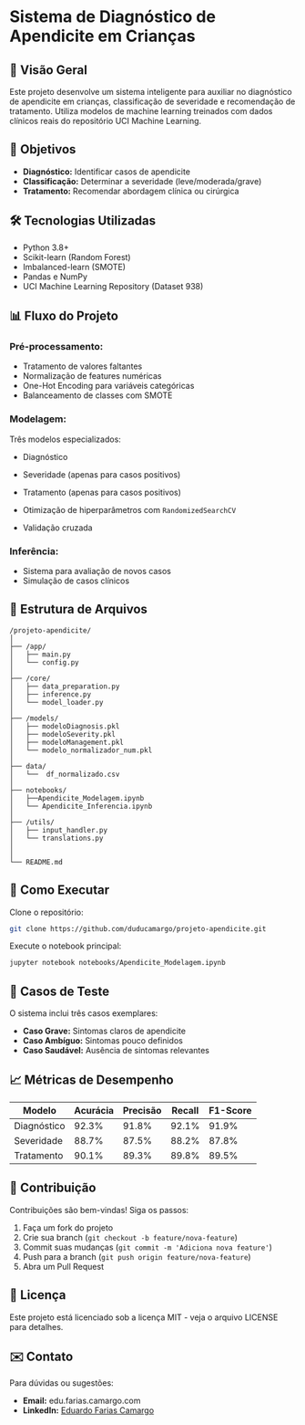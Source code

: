 
# Sistema de Diagnóstico de Apendicite em Crianças

## 📌 Visão Geral
Este projeto desenvolve um sistema inteligente para auxiliar no diagnóstico de apendicite em crianças, classificação de severidade e recomendação de tratamento. Utiliza modelos de machine learning treinados com dados clínicos reais do repositório UCI Machine Learning.

## 🎯 Objetivos

- **Diagnóstico:** Identificar casos de apendicite  
- **Classificação:** Determinar a severidade (leve/moderada/grave)  
- **Tratamento:** Recomendar abordagem clínica ou cirúrgica  

## 🛠️ Tecnologias Utilizadas

- Python 3.8+
- Scikit-learn (Random Forest)
- Imbalanced-learn (SMOTE)
- Pandas e NumPy
- UCI Machine Learning Repository (Dataset 938)

## 📊 Fluxo do Projeto

### Pré-processamento:

- Tratamento de valores faltantes  
- Normalização de features numéricas  
- One-Hot Encoding para variáveis categóricas  
- Balanceamento de classes com SMOTE  

### Modelagem:

Três modelos especializados:
- Diagnóstico  
- Severidade (apenas para casos positivos)  
- Tratamento (apenas para casos positivos)  

- Otimização de hiperparâmetros com `RandomizedSearchCV`  
- Validação cruzada  

### Inferência:

- Sistema para avaliação de novos casos  
- Simulação de casos clínicos  

## 📂 Estrutura de Arquivos

```
/projeto-apendicite/
│
├── /app/
│   ├── main.py
│   └── config.py
│
├── /core/
│   ├── data_preparation.py
│   ├── inference.py
│   └── model_loader.py
│
├── /models/
│   ├── modeloDiagnosis.pkl
│   ├── modeloSeverity.pkl
│   ├── modeloManagement.pkl
│   └── modelo_normalizador_num.pkl
│
├── data/
│   └──  df_normalizado.csv 
│
├── notebooks/
│   ├──Apendicite_Modelagem.ipynb
│   └── Apendicite_Inferencia.ipynb
│
├── /utils/
│   ├── input_handler.py
│   └── translations.py
│
│
└── README.md
```

## 🚀 Como Executar

Clone o repositório:

```bash
git clone https://github.com/duducamargo/projeto-apendicite.git
```

Execute o notebook principal:

```bash
jupyter notebook notebooks/Apendicite_Modelagem.ipynb
```

## 📝 Casos de Teste

O sistema inclui três casos exemplares:

- **Caso Grave:** Sintomas claros de apendicite  
- **Caso Ambíguo:** Sintomas pouco definidos  
- **Caso Saudável:** Ausência de sintomas relevantes  

## 📈 Métricas de Desempenho



| Modelo      | Acurácia | Precisão | Recall | F1-Score |
|-------------|----------|----------|--------|----------|
| Diagnóstico | 92.3%    | 91.8%    | 92.1%  | 91.9%    |
| Severidade  | 88.7%    | 87.5%    | 88.2%  | 87.8%    |
| Tratamento  | 90.1%    | 89.3%    | 89.8%  | 89.5%    |

## 🤝 Contribuição

Contribuições são bem-vindas! Siga os passos:

1. Faça um fork do projeto  
2. Crie sua branch (`git checkout -b feature/nova-feature`)  
3. Commit suas mudanças (`git commit -m 'Adiciona nova feature'`)  
4. Push para a branch (`git push origin feature/nova-feature`)  
5. Abra um Pull Request  

## 📄 Licença

Este projeto está licenciado sob a licença MIT - veja o arquivo LICENSE para detalhes.

## ✉️ Contato

Para dúvidas ou sugestões:

- **Email:** edu.farias.camargo.com  
- **LinkedIn:** [Eduardo Farias Camargo](https://www.linkedin.com/in/eduardo-farias-camargo-7347612b0/)  
